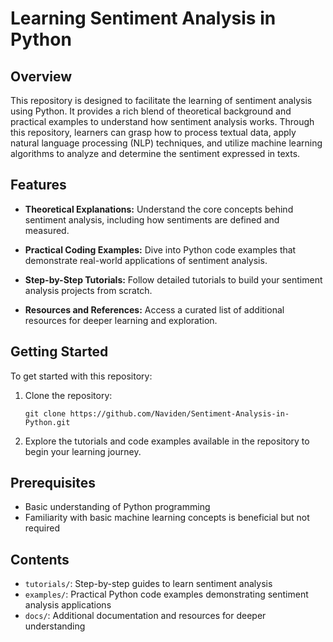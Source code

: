 # Learning Sentiment Analysis in Python

## Overview

This repository is designed to facilitate the learning of sentiment analysis using Python. It provides a rich blend of theoretical background and practical examples to understand how sentiment analysis works. Through this repository, learners can grasp how to process textual data, apply natural language processing (NLP) techniques, and utilize machine learning algorithms to analyze and determine the sentiment expressed in texts.

## Features

- **Theoretical Explanations:** Understand the core concepts behind sentiment analysis, including how sentiments are defined and measured.

- **Practical Coding Examples:** Dive into Python code examples that demonstrate real-world applications of sentiment analysis.

- **Step-by-Step Tutorials:** Follow detailed tutorials to build your sentiment analysis projects from scratch.

- **Resources and References:** Access a curated list of additional resources for deeper learning and exploration.

## Getting Started

To get started with this repository:

1. Clone the repository:
   ```
   git clone https://github.com/Naviden/Sentiment-Analysis-in-Python.git
   ```
2. Explore the tutorials and code examples available in the repository to begin your learning journey.

## Prerequisites

- Basic understanding of Python programming
- Familiarity with basic machine learning concepts is beneficial but not required

## Contents

- `tutorials/`: Step-by-step guides to learn sentiment analysis
- `examples/`: Practical Python code examples demonstrating sentiment analysis applications
- `docs/`: Additional documentation and resources for deeper understanding